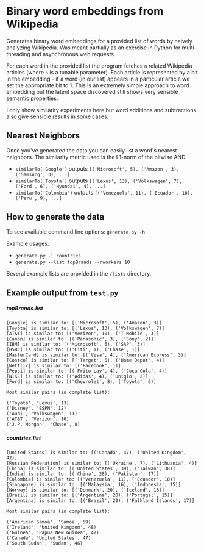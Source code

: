 # Binary word embeddings from Wikipedia

Generates binary word embeddings for a provided list of words by naively analyzing Wikipedia.
Was meant partially as an exercise in Python for multi-threading and asynchronous web requests.

For each word in the provided list the program fetches `n` related Wikipedia articles (where `n` is a tunable parameter).
Each article is represented by a bit in the embedding - if a word (in our list) appears in a particular article we set the appropriate bit to 1.
This is an extremely simple approach to word embedding but the latent space discovered still shows very sensible semantic properties.

I only show similarity experiments here but word additions and subtractions also give sensible results in some cases.

## Nearest Neighbors

Once you've generated the data you can easily list a word's nearest neighbors.
The similarity metric used is the L1-norm of the bitwise AND.

- `similarTo('Google')` outputs `[('Microsoft', 5), ('Amazon', 3), ('Samsung', 3), ...]`
- `similarTo('Toyota')` outputs `[('Lexus', 13), ('Volkswagen', 7), ('Ford', 6), ('Hyundai', 4), ...]`
- `similarTo('Colombia')` outputs `[('Venezuela', 11), ('Ecuador', 10), ('Peru', 9), ...]`

## How to generate the data

To see available command line options: `generate.py -h`

Example usages:
- `generate.py -l countries`
- `generate.py --list topBrands --nworkers 10`

Several example lists are provided in the `/lists` directory.

## Example output from `test.py`

##### topBrands.list
```
[Google] is similar to: [('Microsoft', 5), ('Amazon', 3)]
[Toyota] is similar to: [('Lexus', 13), ('Volkswagen', 7)]
[AT&T] is similar to: [('Verizon', 10), ('T-Mobile', 3)]
[Canon] is similar to: [('Panasonic', 3), ('Sony', 2)]
[IBM] is similar to: [('Microsoft', 6), ('SAP', 3)]
[HSBC] is similar to: [('Citi', 1), ('Chase', 1)]
[MasterCard] is similar to: [('Visa', 4), ('American Express', 3)]
[Costco] is similar to: [('Target', 5), ('Home Depot', 4)]
[Netflix] is similar to: [('Facebook', 1)]
[Pepsi] is similar to: [('Frito-Lay', 4), ('Coca-Cola', 4)]
[NIKE] is similar to: [('Adidas', 4), ('Uniqlo', 2)]
[Ford] is similar to: [('Chevrolet', 8), ('Toyota', 6)]

Most similar pairs (in complete list):

('Toyota', 'Lexus', 13)
('Disney', 'ESPN', 12)
('Audi', 'Volkswagen', 11)
('AT&T', 'Verizon', 10)
('J.P. Morgan', 'Chase', 8)
```

##### countries.list
```
[United States] is similar to: [('Canada', 47), ('United Kingdom', 42)]
[Russian Federation] is similar to: [('Ukraine', 7), ('Lithuania', 4)]
[China] is similar to: [('United States', 39), ('Taiwan', 38)]
[India] is similar to: [('China', 28), ('Pakistan', 17)]
[Colombia] is similar to: [('Venezuela', 11), ('Ecuador', 10)]
[Singapore] is similar to: [('Malaysia', 16), ('Indonesia', 15)]
[Norway] is similar to: [('Denmark', 20), ('Iceland', 16)]
[Brazil] is similar to: [('Argentina', 20), ('Portugal', 15)]
[Argentina] is similar to: [('Brazil', 20), ('Falkland Islands', 17)]

Most similar pairs (in complete list):

('American Samoa', 'Samoa', 59)
('Ireland', 'United Kingdom', 48)
('Guinea', 'Papua New Guinea', 47)
('Canada', 'United States', 47)
('South Sudan', 'Sudan', 46)
```
